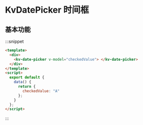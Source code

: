 # KvDatePicker 时间框

## 基本功能

:::snippet

```html
<template>
  <div>
    <kv-date-picker v-model="checkedValue"> </kv-date-picker>
  </div>
</template>
<script>
  export default {
    data() {
      return {
        checkedValue: "A"
      };
    }
  };
</script>
```

:::
